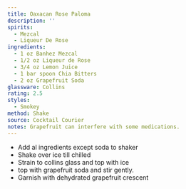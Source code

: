```yaml
---
title: Oaxacan Rose Paloma
description: ''
spirits:
  - Mezcal
  - Liqueur De Rose
ingredients:
  - 1 oz Banhez Mezcal
  - 1/2 oz Liqueur de Rose
  - 3/4 oz Lemon Juice
  - 1 bar spoon Chia Bitters
  - 2 oz Grapefruit Soda
glassware: Collins
rating: 2.5
styles:
  - Smokey
method: Shake
source: Cocktail Courier
notes: Grapefruit can interfere with some medications.
---
```


- Add al ingredients except soda to shaker
- Shake over ice till chilled
- Strain to collins glass and top with ice
- top with grapefruit soda and stir gently.
- Garnish with dehydrated grapefruit crescent